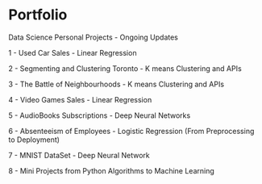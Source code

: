 # Portfolio
Data Science Personal Projects - Ongoing Updates

1 - Used Car Sales - Linear Regression

2 - Segmenting and Clustering Toronto - K means Clustering and APIs

3 - The Battle of Neighbourhoods - K means Clustering and APIs

4 - Video Games Sales - Linear Regression

5 - AudioBooks Subscriptions - Deep Neural Networks

6 - Absenteeism of Employees - Logistic Regression (From Preprocessing to Deployment)

7 - MNIST DataSet - Deep Neural Network

8 - Mini Projects from Python Algorithms to Machine Learning
